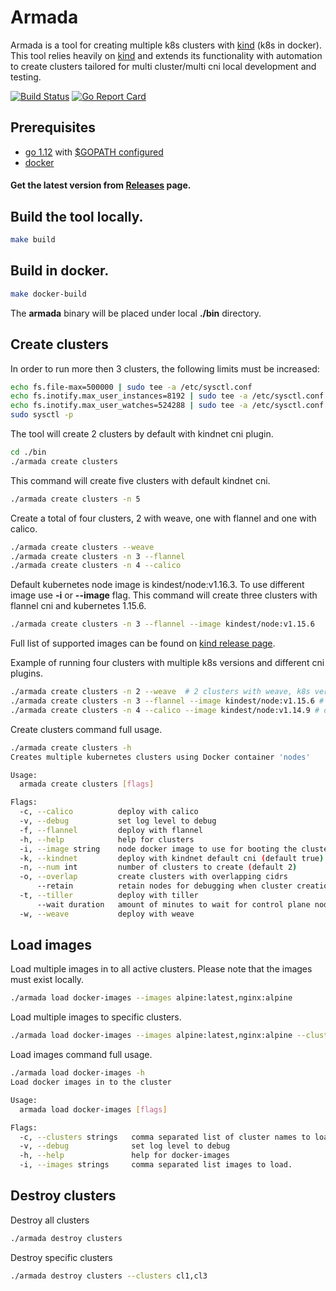 # Armada

Armada is a tool for creating multiple k8s clusters with [kind] (k8s in docker). This tool relies heavily on [kind] and 
extends its functionality with automation to create clusters tailored for multi cluster/multi cni local development and testing.

[![Build Status](https://travis-ci.com/dimaunx/armada.svg?branch=master)](https://travis-ci.com/dimaunx/armada)
[![Go Report Card](https://goreportcard.com/badge/github.com/dimaunx/armada)](https://goreportcard.com/report/github.com/dimaunx/armada)

## Prerequisites

- [go 1.12] with [$GOPATH configured]
- [docker]

#### Get the latest version from [Releases] page.


## Build the tool locally.

```bash
make build
```

## Build in docker.

```bash
make docker-build
```

The **armada** binary will be placed under local **./bin** directory.

## Create clusters

In order to run more then 3 clusters, the following limits must be increased:

```bash
echo fs.file-max=500000 | sudo tee -a /etc/sysctl.conf                                                                      
echo fs.inotify.max_user_instances=8192 | sudo tee -a /etc/sysctl.conf
echo fs.inotify.max_user_watches=524288 | sudo tee -a /etc/sysctl.conf
sudo sysctl -p 
```

The tool will create 2 clusters by default with kindnet cni plugin.

```bash
cd ./bin
./armada create clusters
``` 

This command will create five clusters with default kindnet cni.

```bash
./armada create clusters -n 5
```

Create a total of four clusters, 2 with weave, one with flannel and one with calico.

```bash
./armada create clusters --weave
./armada create clusters -n 3 --flannel
./armada create clusters -n 4 --calico
```

Default kubernetes node image is kindest/node:v1.16.3. To use different image use **-i** or **--image** flag. This command will create three clusters with flannel cni and kubernetes 1.15.6.

```bash
./armada create clusters -n 3 --flannel --image kindest/node:v1.15.6
```

Full list of supported images can be found on [kind release page].

Example of running four clusters with multiple k8s versions and different cni plugins.

```bash
./armada create clusters -n 2 --weave  # 2 clusters with weave, k8s version 1.16.3
./armada create clusters -n 3 --flannel --image kindest/node:v1.15.6 # one clusters with flannel cni, k8s version 1.15.6
./armada create clusters -n 4 --calico --image kindest/node:v1.14.9 # one clusters with calico cni, k8s version 1.14.9
```

Create clusters command full usage.

```bash
./armada create clusters -h
Creates multiple kubernetes clusters using Docker container 'nodes'

Usage:
  armada create clusters [flags]

Flags:
  -c, --calico          deploy with calico
  -v, --debug           set log level to debug
  -f, --flannel         deploy with flannel
  -h, --help            help for clusters
  -i, --image string    node docker image to use for booting the cluster
  -k, --kindnet         deploy with kindnet default cni (default true)
  -n, --num int         number of clusters to create (default 2)
  -o, --overlap         create clusters with overlapping cidrs
      --retain          retain nodes for debugging when cluster creation fails (default true)
  -t, --tiller          deploy with tiller
      --wait duration   amount of minutes to wait for control plane nodes to be ready (default 5m0s)
  -w, --weave           deploy with weave
```

## Load images

Load multiple images in to all active clusters. Please note that the images must exist locally.

```bash
./armada load docker-images --images alpine:latest,nginx:alpine
```

Load multiple images to specific clusters.

```bash
./armada load docker-images --images alpine:latest,nginx:alpine --clusters cluster1,cluster3
```

Load images command full usage.
```bash
./armada load docker-images -h
Load docker images in to the cluster

Usage:
  armada load docker-images [flags]

Flags:
  -c, --clusters strings   comma separated list of cluster names to load the image in to.
  -v, --debug              set log level to debug
  -h, --help               help for docker-images
  -i, --images strings     comma separated list images to load.
```

## Destroy clusters

Destroy all clusters
```bash
./armada destroy clusters
``` 

Destroy specific clusters

```bash
./armada destroy clusters --clusters cl1,cl3
```

<!--links-->
[go 1.12]: https://blog.golang.org/go1.12
[docker]: https://docs.docker.com/install/
[$GOPATH configured]: https://github.com/golang/go/wiki/SettingGOPATH
[Releases]: https://github.com/dimaunx/armada/releases/
[kind release page]: https://github.com/kubernetes-sigs/kind/releases/tag/v0.6.1
[kind]: https://github.com/kubernetes-sigs/kind